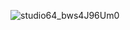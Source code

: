 ![studio64_bws4J96Um0](https://github.com/user-attachments/assets/73622884-27e5-4fe0-a12a-fe2db8e6fee0)
